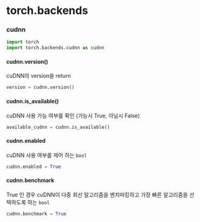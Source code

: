 #  torch.backends





### cudnn

```python
import torch
import torch.backends.cudnn as cudnn
```



#### cudnn.version()

cuDNN의 version을 return

```python
version = cudnn.version()
```



#### cudnn.is_available()

cuDNN 사용 가능 여부를 확인 (가능시 True, 아닐시 False)

```python
available_cudnn = cudnn.is_available()
```



#### cudnn.enabled

cuDNN 사용 여부를 제어 하는 `bool` 

```python
cudnn.enabled = True
```



#### cudnn.benchmark

True 인 경우 cuDNN이 다중 회선 알고리즘을 벤치마킹하고 가장 빠른 알고리즘을 선택하도록 하는 `bool`

```python
cudnn.benchmark = True
```

